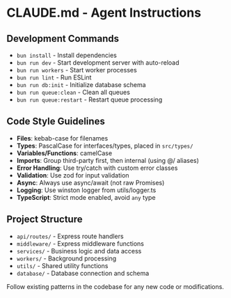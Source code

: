 # CLAUDE.md - Agent Instructions

## Development Commands
- `bun install` - Install dependencies
- `bun run dev` - Start development server with auto-reload
- `bun run workers` - Start worker processes
- `bun run lint` - Run ESLint
- `bun run db:init` - Initialize database schema
- `bun run queue:clean` - Clean all queues
- `bun run queue:restart` - Restart queue processing

## Code Style Guidelines
- **Files**: kebab-case for filenames
- **Types**: PascalCase for interfaces/types, placed in `src/types/`
- **Variables/Functions**: camelCase
- **Imports**: Group third-party first, then internal (using @/ aliases)
- **Error Handling**: Use try/catch with custom error classes
- **Validation**: Use zod for input validation
- **Async**: Always use async/await (not raw Promises)
- **Logging**: Use winston logger from utils/logger.ts
- **TypeScript**: Strict mode enabled, avoid `any` type

## Project Structure
- `api/routes/` - Express route handlers
- `middleware/` - Express middleware functions
- `services/` - Business logic and data access
- `workers/` - Background processing
- `utils/` - Shared utility functions
- `database/` - Database connection and schema

Follow existing patterns in the codebase for any new code or modifications.